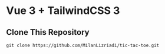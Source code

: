 # Vue 3 + TailwindCSS 3

## Clone This Repository
```
git clone https://github.com/MilanLizriadi/tic-tac-toe.git
```
